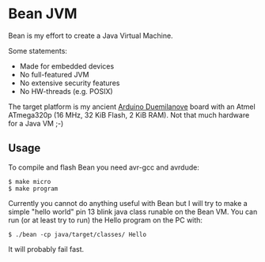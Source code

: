 Bean JVM
=========

Bean is my effort to create a Java Virtual Machine. 

Some statements:
 - Made for embedded devices
 - No full-featured JVM
 - No extensive security features
 - No HW-threads (e.g. POSIX)

The target platform is my ancient [Arduino Duemilanove](https://www.arduino.cc/en/Main/arduinoBoardDuemilanove) board with an Atmel ATmega320p (16 MHz, 32 KiB Flash, 2 KiB RAM). Not that much hardware for a Java VM ;-)

Usage
-----

To compile and flash Bean you need avr-gcc and avrdude:

    $ make micro
    $ make program

Currently you cannot do anything useful with Bean but I will try to make a simple "hello world" pin 13 blink java class runable on the Bean VM.
You can run (or at least try to run) the Hello program on the PC with:

    $ ./bean -cp java/target/classes/ Hello

It will probably fail fast.
